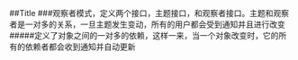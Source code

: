 ##Title
###观察者模式，定义两个接口，主题接口，和观察者接口。主题和观察者是一对多的关系，一旦主题发生变动，所有的用户都会受到通知并且进行改变
#####定义了对象之间的一对多的依赖，这样一来，当一个对象改变时，它的所有的依赖者都会收到通知并自动更新